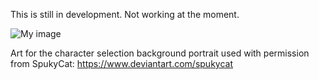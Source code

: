 This is still in development. Not working at the moment.

![My image](Meowdoleon.github.com/HomuraMod/githubRessources/splashScreenHomuraModStS.png)

Art for the character selection background portrait used with permission from SpukyCat: https://www.deviantart.com/spukycat